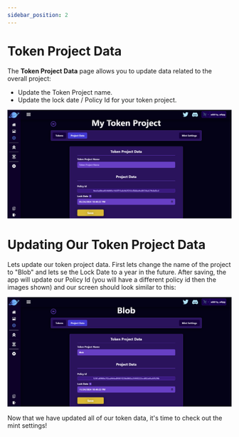```yaml
---
sidebar_position: 2
---
```


# Token Project Data

The **Token Project Data** page allows you to update data related to the overall project:

-   Update the Token Project name.
-   Update the lock date / Policy Id for your token project.

![Token Project Data Page](/img/token-projects/create-token-project/token-project-data/token-project-data-page.png)

# Updating Our Token Project Data

Lets update our token project data. First lets change the name of the project to "Blob" and lets se the Lock Date to a year in the future. After saving, the app will update our Policy Id (you will have a different policy id then the images shown) and our screen should look similar to this:

![Token Project Data Save](/img/token-projects/create-token-project/token-project-data/token-project-data-page-save.png)

Now that we have updated all of our token data, it's time to check out the mint settings!
